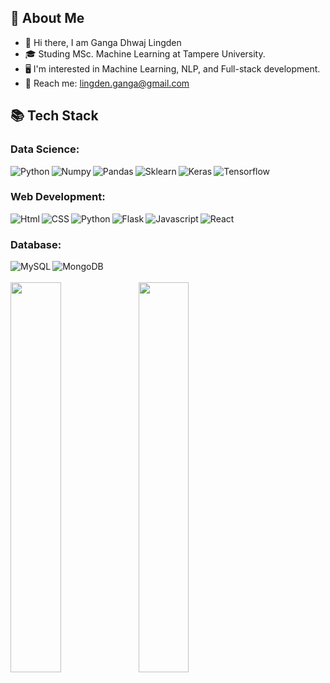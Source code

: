 ## 📖  About Me
- 👋 Hi there, I am Ganga Dhwaj Lingden </span>
- 🎓 Studing MSc. Machine Learning at Tampere University.
- 🖥 I'm interested in Machine Learning, NLP, and Full-stack development.
- 📧 Reach me: lingden.ganga@gmail.com 


## 📚 Tech Stack 
### Data Science:
<img align="left" alt="Python" align="left" src="https://img.shields.io/badge/python-%233776AB.svg?&style=for-the-badge&logo=python&logoColor=white" />
<img align="left" alt="Numpy" src="https://img.shields.io/badge/numpy-%23013243.svg?&style=for-the-badge&logo=numpy&logoColor=white" />
<img align="left" alt="Pandas" src="https://img.shields.io/badge/pandas-%23150458.svg?&style=for-the-badge&logo=pandas&logoColor=white" />
<img align="left" alt="Sklearn" src="https://img.shields.io/badge/scikit--learn-%23F7931E.svg?style=for-the-badge&logo=scikit-learn&logoColor=white" />
<img align="left" alt="Keras" src="https://img.shields.io/badge/keras-%23D00000.svg?&style=for-the-badge&logo=keras&logoColor=white" />
<img alt="Tensorflow" src="https://img.shields.io/badge/tensorflow-%23FF6F00.svg?&style=for-the-badge&logo=tensorflow&logoColor=white" />


### Web Development:
<img align="left" alt="Html"  align="left" src="https://img.shields.io/badge/html5-%23E34F26.svg?&style=for-the-badge&logo=html5&logoColor=white" />
<img  align="left" alt="CSS"  src="https://img.shields.io/badge/css3-%231572B6.svg?&style=for-the-badge&logo=css3&logoColor=white" />
<img align="left" alt="Python" size src="https://img.shields.io/badge/python-%233776AB.svg?&style=for-the-badge&logo=python&logoColor=white" />
<img align="left" alt="Flask" src="https://img.shields.io/badge/flask-%23000000.svg?&style=for-the-badge&logo=flask&logoColor=white" />
<img align="left" alt="Javascript" align="left" src="https://img.shields.io/badge/javascript-%23F7DF1E.svg?&style=for-the-badge&logo=javascript&logoColor=black" />
<img  alt="React"  src="https://img.shields.io/badge/react-%2320232a.svg?style=for-the-badge&logo=react&logoColor=%2361DAFB" />

### Database:
<img align ="left" alt="MySQL" align="left" src="https://img.shields.io/badge/mysql-%2300f.svg?style=for-the-badge&logo=mysql&logoColor=white "/>
<img align ="left" alt="MongoDB" align="left" src="https://img.shields.io/badge/MongoDB-%234ea94b.svg?style=for-the-badge&logo=mongodb&logoColor=white "/>

<br>
<br>

<img align ="left" width= "40%" src="https://github-readme-stats.vercel.app/api/top-langs/?username=glingden&layout=compact"/>
<img align ="left" width= "40%",  src="https://github-readme-stats.vercel.app/api?username=glingden&show_icons=true&theme=tokyonight&hide=contribs"/>




 
